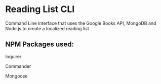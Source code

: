 # Reading List CLI
Command Line Interface that uses the Google Books API, MongoDB and Node.js to create a localized reading list

## NPM Packages used:

Inquirer

Commander

Mongoose